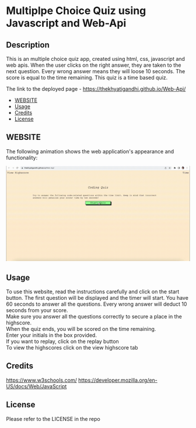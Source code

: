 # Multiplpe Choice Quiz using Javascript and Web-Api

## Description

This is an multiple choice quiz app, created using html, css, javascript and web apis. When the user clicks on the right answer, they are taken to the next question. Every wrong answer means they will loose 10 seconds. The score is equal to the time remaining. This quiz is a time based quiz.

The link to the deployed page - https://thekhyatigandhi.github.io/Web-Api/

- [WEBSITE](#WEBSITE)
- [Usage](#usage)
- [Credits](#credits)
- [License](#license)

## WEBSITE

The following animation shows the web application's appearance and functionality:

![portfolio demo](./Assets/multiple-choice-quiz.gif)

## Usage

To use this website, read the instructions carefully and click on the start button. The first question will be displayed and the timer will start. You have 60 seconds to answer all the questions. Every wrong answer will deduct 10 seconds from your score. <br />
Make sure you answer all the questions correctly to secure a place in the highscore.<br />
When the quiz ends, you will be scored on the time remaining.<br />
Enter your initials in the box provided. <br />
If you want to replay, click on the replay button <br />
To view the highscores click on the view highscore tab <br />

## Credits

https://www.w3schools.com/
https://developer.mozilla.org/en-US/docs/Web/JavaScript

## License

Please refer to the LICENSE in the repo
